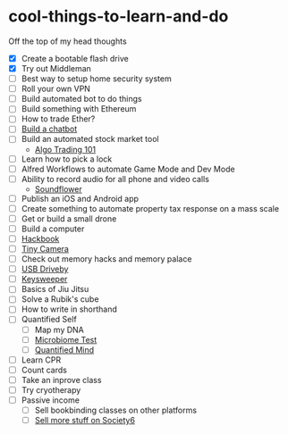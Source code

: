 # cool-things-to-learn-and-do

Off the top of my head thoughts

- [x] Create a bootable flash drive
- [x] Try out Middleman
- [ ] Best way to setup home security system
- [ ] Roll your own VPN
- [ ] Build automated bot to do things
- [ ] Build something with Ethereum
- [ ] How to trade Ether?
- [ ] [Build a chatbot](https://github.com/botui/botui)
- [ ] Build an automated stock market tool
  - [Algo Trading 101](https://algotrading101.com/)
- [ ] Learn how to pick a lock
- [ ] Alfred Workflows to automate Game Mode and Dev Mode
- [ ] Ability to record audio for all phone and video calls
  - [Soundflower](https://github.com/mattingalls/Soundflower)
- [ ] Publish an iOS and Android app
- [ ] Create something to automate property tax response on a mass scale
- [ ] Get or build a small drone
- [ ] Build a computer
- [ ] [Hackbook](https://www.pine64.org/?page_id=3707)
- [ ] [Tiny Camera](https://www.amazon.com/ZOTER-Camera-Pinhole-Security-Surveillance/dp/B071NZ4XPX/ref=as_li_ss_tl?s=photo&ie=UTF8&qid=1501862550&sr=1-2&keywords=screw+camera&linkCode=sl1&tag=bngbng-20&linkId=df2bbf81ab7120635475371cd18ebd0a)
- [ ] Check out memory hacks and memory palace
- [ ] [USB Driveby](http://samy.pl/usbdriveby/)
- [ ] [Keysweeper](https://samy.pl/keysweeper/)
- [ ] Basics of Jiu Jitsu
- [ ] Solve a Rubik's cube
- [ ] How to write in shorthand
- [ ] Quantified Self
  - [ ] Map my DNA
  - [ ] [Microbiome Test](https://ubiome.com/)
  - [ ] [Quantified Mind](http://www.quantified-mind.com/)
- [ ] Learn CPR
- [ ] Count cards
- [ ] Take an inprove class
- [ ] Try cryotherapy
- [ ] Passive income
  - [ ] Sell bookbinding classes on other platforms
  - [ ] [Sell more stuff on Society6](https://www.skillshare.com/classes/Creating-Art-that-Sells-A-Working-Artist%E2%80%99s-Guide/2139207703?via=browse-rating-all-layout-grid)
